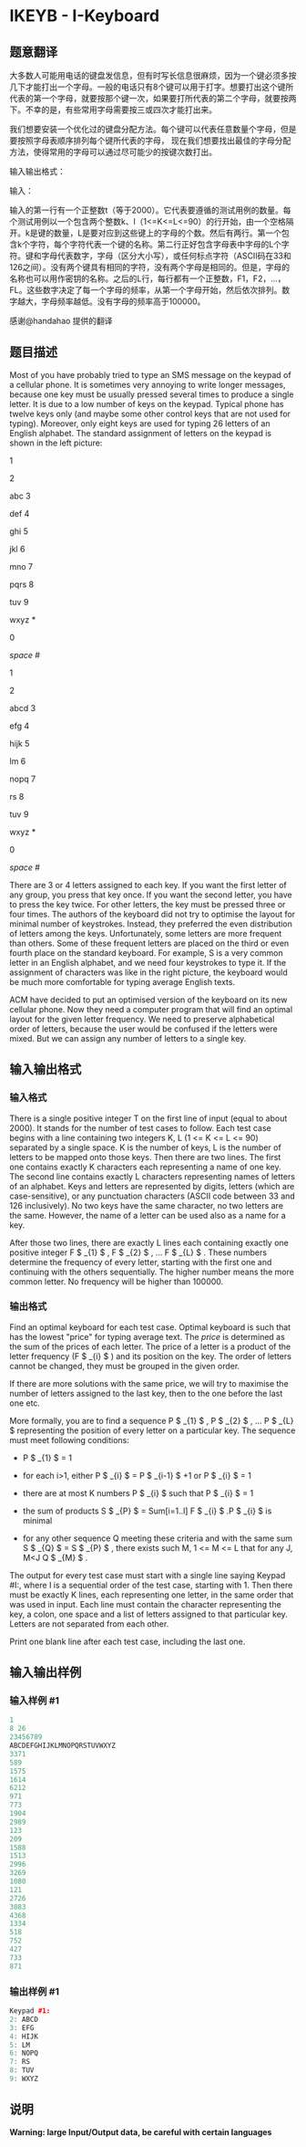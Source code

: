 # IKEYB - I-Keyboard

## 题意翻译

大多数人可能用电话的键盘发信息，但有时写长信息很麻烦，因为一个键必须多按几下才能打出一个字母。一般的电话只有8个键可以用于打字。想要打出这个键所代表的第一个字母，就要按那个键一次，如果要打所代表的第二个字母，就要按两下。不幸的是，有些常用字母需要按三或四次才能打出来。

我们想要安装一个优化过的键盘分配方法。每个键可以代表任意数量个字母，但是要按照字母表顺序排列每个键所代表的字母， 现在我们想要找出最佳的字母分配方法，使得常用的字母可以通过尽可能少的按键次数打出。

输入输出格式：

输入：

输入的第一行有一个正整数t（等于2000）。它代表要遵循的测试用例的数量。每个测试用例以一个包含两个整数k、l（1<=K<=L<=90）的行开始，由一个空格隔开。k是键的数量，L是要对应到这些键上的字母的个数。然后有两行。第一个包含k个字符，每个字符代表一个键的名称。第二行正好包含字母表中字母的L个字符。键和字母代表数字，字母（区分大小写），或任何标点字符（ASCII码在33和126之间）。没有两个键具有相同的字符，没有两个字母是相同的。但是，字母的名称也可以用作密钥的名称。之后的L行，每行都有一个正整数，F1，F2，...，FL。这些数字决定了每一个字母的频率，从第一个字母开始，然后依次排列。数字越大，字母频率越低。没有字母的频率高于100000。

感谢@handahao 提供的翻译

## 题目描述

 Most of you have probably tried to type an SMS message on the keypad of a cellular phone. It is sometimes very annoying to write longer messages, because one key must be usually pressed several times to produce a single letter. It is due to a low number of keys on the keypad. Typical phone has twelve keys only (and maybe some other control keys that are not used for typing). Moreover, only eight keys are used for typing 26 letters of an English alphabet. The standard assignment of letters on the keypad is shown in the left picture:

1

2

abc 3

def 4

ghi 5

jkl 6

mno 7

pqrs 8

tuv 9

wxyz \*

0

_space_ \#

1

2

abcd 3

efg 4

hijk 5

lm 6

nopq 7

rs 8

tuv 9

wxyz \*

0

_space_ \#

There are 3 or 4 letters assigned to each key. If you want the first letter of any group, you press that key once. If you want the second letter, you have to press the key twice. For other letters, the key must be pressed three or four times. The authors of the keyboard did not try to optimise the layout for minimal number of keystrokes. Instead, they preferred the even distribution of letters among the keys. Unfortunately, some letters are more frequent than others. Some of these frequent letters are placed on the third or even fourth place on the standard keyboard. For example, S is a very common letter in an English alphabet, and we need four keystrokes to type it. If the assignment of characters was like in the right picture, the keyboard would be much more comfortable for typing average English texts.

ACM have decided to put an optimised version of the keyboard on its new cellular phone. Now they need a computer program that will find an optimal layout for the given letter frequency. We need to preserve alphabetical order of letters, because the user would be confused if the letters were mixed. But we can assign any number of letters to a single key.

## 输入输出格式

### 输入格式

 There is a single positive integer T on the first line of input (equal to about 2000). It stands for the number of test cases to follow. Each test case begins with a line containing two integers K, L (1 <= K <= L <= 90) separated by a single space. K is the number of keys, L is the number of letters to be mapped onto those keys. Then there are two lines. The first one contains exactly K characters each representing a name of one key. The second line contains exactly L characters representing names of letters of an alphabet. Keys and letters are represented by digits, letters (which are case-sensitive), or any punctuation characters (ASCII code between 33 and 126 inclusively). No two keys have the same character, no two letters are the same. However, the name of a letter can be used also as a name for a key.

After those two lines, there are exactly L lines each containing exactly one positive integer F $ _{1} $ , F $ _{2} $ , ... F $ _{L} $ . These numbers determine the frequency of every letter, starting with the first one and continuing with the others sequentially. The higher number means the more common letter. No frequency will be higher than 100000.

### 输出格式

 Find an optimal keyboard for each test case. Optimal keyboard is such that has the lowest "price" for typing average text. The _price_ is determined as the sum of the prices of each letter. The price of a letter is a product of the letter frequency (F $ _{i} $ ) and its position on the key. The order of letters cannot be changed, they must be grouped in the given order.

If there are more solutions with the same price, we will try to maximise the number of letters assigned to the last key, then to the one before the last one etc.

More formally, you are to find a sequence P $ _{1} $ , P $ _{2} $ , ... P $ _{L} $ representing the position of every letter on a particular key. The sequence must meet following conditions:

- P $ _{1} $ = 1

- for each i>1, either P $ _{i} $ = P $ _{i-1} $ +1 or P $ _{i} $ = 1

- there are at most K numbers P $ _{i} $ such that P $ _{i} $ = 1

- the sum of products S $ _{P} $ = Sum\[i=1..l\] F $ _{i} $ .P $ _{i} $ is minimal

- for any other sequence Q meeting these criteria and with the same sum S $ _{Q} $ = S $ _{P} $ , there exists such M, 1 <= M <= L that for any J, M<J Q $ _{M} $ .

The output for every test case must start with a single line saying Keypad #I:, where I is a sequential order of the test case, starting with 1. Then there must be exactly K lines, each representing one letter, in the same order that was used in input. Each line must contain the character representing the key, a colon, one space and a list of letters assigned to that particular key. Letters are not separated from each other.

Print one blank line after each test case, including the last one.

## 输入输出样例

### 输入样例 #1

```cpp
1
8 26
23456789
ABCDEFGHIJKLMNOPQRSTUVWXYZ
3371
589
1575
1614
6212
971
773
1904
2989
123
209
1588
1513
2996
3269
1080
121
2726
3083
4368
1334
518
752
427
733
871
```


### 输出样例 #1

```cpp
Keypad #1:
2: ABCD
3: EFG
4: HIJK
5: LM
6: NOPQ
7: RS
8: TUV
9: WXYZ
```


## 说明

**Warning: large Input/Output data, be careful with certain languages**

